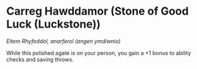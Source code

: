 # Carreg Hawddamor (Stone of Good Luck (Luckstone))

*Eitem Rhyfeddol, anarferol (angen ymdiwnio)*

While this polished agate is on your person, you gain a +1 bonus to ability checks and saving throws.